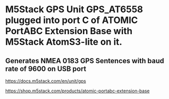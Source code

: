 # M5Stack GPS Unit GPS_AT6558 plugged into port C of ATOMIC PortABC Extension Base with M5Stack AtomS3-lite on it.

## Generates NMEA 0183 GPS Sentences with baud rate of 9600 on USB port

https://docs.m5stack.com/en/unit/gps

https://shop.m5stack.com/products/atomic-portabc-extension-base

